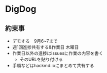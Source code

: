 # DigDog
## 約束事
- デモする　9月6~7まで
- 週1回進捗共有する&作業日 木曜日
- 作業日以外の進捗はissuesに作業の内容を書く
  - そのURLを貼り付ける
- 手順などはhackmd.ioにまとめて共有する
